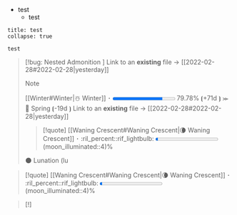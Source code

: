 - test
	- test
```ad-quote
title: test
collapse: true

test

```

> [!bug: Nested Admonition ]
> Link to an **existing** file -> [[2022-02-28#2022-02-28|yesterday]]
> > [!note]
> > [[Winter#Winter|☃️ Winter]] ･ <progress value="0.7978" max="1"></progress> 79.78% ⦗+71d ⦘  ⪼  🌿 Spring ⦗-19d ⦘
> > Link to an **existing** file -> [[2022-02-28#2022-02-28|yesterday]]
> 
> 
> > [!quote]
> > [[Waning Crescent#Waning Crescent|🌘 Waning Crescent]] ･ :ril_percent::rif_lightbulb: <progress value="0.04" max="1"></progress> (moon_illuminated::4)%
> 
> 🌑 Lunation (lu

>  [!quote]
> [[Waning Crescent#Waning Crescent|🌘 Waning Crescent]] ･ :ril_percent::rif_lightbulb: <progress value="0.04" max="1"></progress> (moon_illuminated::4)%

> [!]